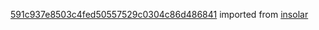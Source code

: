 [591c937e8503c4fed50557529c0304c86d486841](https://github.com/insolar/insolar/commit/591c937e8503c4fed50557529c0304c86d486841) imported from [insolar](https://github.com/insolar/insolar)
